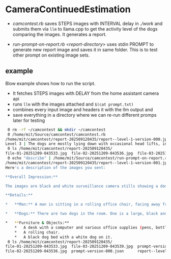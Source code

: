 # CameraContinuedEstimation

* *camcontest.rb* saves STEPS images with INTERVAL delay in *./work*
  and submits them via `llm` to llama.cpp to get the activity level of
  the dogs comparing the images. It generates a report.
  
* *run-prompt-on-report.rb* <*report-directory*> uses stdin PROMPT to
  generate new report image and saves it in same folder. This is to
  test other prompt on existing image sets.


## example


Blow example shows how to run the script.

* It fetches STEPS images with DELAY from the home assistant camera api
* runs `llm` with the images attached and `$(cat prompt.txt)`
* combines every input image and headers it with the llm output and
* save everything in a directory where we can re-run different promps later for testing


```bash
 Θ rm -rf ~/camcontest && mkdir ~/camcontest
 Θ /home/mit/Source/camcontest/camcontest.rb
/home/mit/camcontest/report-202509120435/report--level-1-version-000.jpg
Level 3 | The dogs are mostly lying down with occasional head lifts, indicating a state of relaxed observation
 Θ ls /home/mit/camcontest/report-202509120435/
file-01-20251209-043533.jpg  file-02-20251209-043536.jpg  file-03-20251209-043539.jpg  prompt-version-000.json  report--level-1-version-000.jpg
 Θ echo "describe" | /home/mit/Source/camcontest/run-prompt-on-report.rb /home/mit/camcontest/report-202509120435/
/home/mit/camcontest/report-202509120435/report--level-1-version-001.jpg
Here's a description of the images you sent:

**Overall Impression:**

The images are black and white surveillance camera stills showing a domestic interior, likely a living room or home office. There’s a man sitting at a desk, and two dogs are present in the room. The room appears somewhat cluttered with laundry and various items.

**Details:**

*   **Man:** A man is sitting in a rolling office chair, facing away from the camera. He is wearing a grey shirt and dark pants. He’s leaning back in his chair, with his arms raised, appearing to be relaxed or possibly looking at something on a computer screen.

*   **Dogs:** There are two dogs in the room. One is a large, black and white dog lying on a large, circular dog bed. The other is a smaller, white dog lying on the floor near the man's desk.

*   **Furniture & Objects:**
    *   A desk with a computer and various office supplies (pens, bottles, etc.).
    *   A rolling chair.
    *   A black dog bed with a white dog on it.
 Θ ls /home/mit/camcontest/report-202509120435/
file-01-20251209-043533.jpg  file-03-20251209-043539.jpg  prompt-version-001.json          report--level-1-version-001.jpg
file-02-20251209-043536.jpg  prompt-version-000.json      report--level-1-version-000.jpg
```
